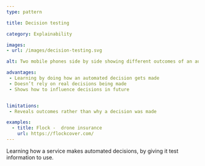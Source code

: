 ```yaml
---
type: pattern

title: Decision testing

category: Explainability

images:
- url: /images/decision-testing.svg

alt: Two mobile phones side by side showing different outcomes of an automated decision.

advantages:
 - Learning by doing how an automated decision gets made
 - Doesn’t rely on real decisions being made
 - Shows how to influence decisions in future


limitations:
 - Reveals outcomes rather than why a decision was made

examples:
  - title: Flock -  drone insurance
    url: https://flockcover.com/
---
```


Learning how a service makes automated decisions, by giving it test information to use.
